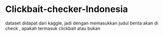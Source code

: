 # Clickbait-checker-Indonesia
dataset didapat dari kaggle, jadi dengan memasukkan judul berita akan di check , apakah termasuk clickbait atau bukan
